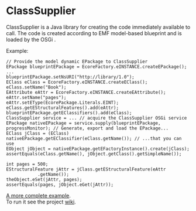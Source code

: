 ClassSupplier
============

ClassSupplier is a Java library for creating the code immediately available to call. The code is created according to EMF model-based blueprint and is loaded by the OSGi .  


Example:  

    // Provide the model dynamic EPackage to ClassSupplier
    EPackage blueprintEPackage = EcoreFactory.eINSTANCE.createEPackage();
    ...
    blueprintEPackage.setNsURI("http://library/1.0");
    EClass eClass = EcoreFactory.eINSTANCE.createEClass();
    eClass.setName("Book");
    EAttribute eAttr = EcoreFactory.eINSTANCE.createEAttribute();
    eAttr.setName("pages");
    eAttr.setEType(EcorePackage.Literals.EINT);
    eClass.getEStructuralFeatures().add(eAttr);
    blueprintEPackage.getEClassifiers().add(eClass);
    ClassSupplier service = ... // acquire the ClassSupplier OSGi service
    EPackage nativeEPackage = service.supply(blueprintEPackage, progressMonitor); // Generate, export and load the EPackage...
    EClass jClass = (EClass) nativeEPackage.getEClassifier(eClass.getName()); // ...that you can use
    EObject jObject = nativeEPackage.getEFactoryInstance().create(jClass);
    assertEquals(eClass.getName(), jObject.getClass().getSimpleName());

    int pages = 500;
    EStructuralFeature jAttr = jClass.getEStructuralFeature(eAttr
                .getName());
    theObject.eSet(jAttr, pages);
    assertEquals(pages, jObject.eGet(jAttr));  
  
[A more complete example](/org.classsupplier.test/src/org/classsupplier/test/ClassSupplierTests.java).  
To run it see the project [wiki](/wiki/Home).  

